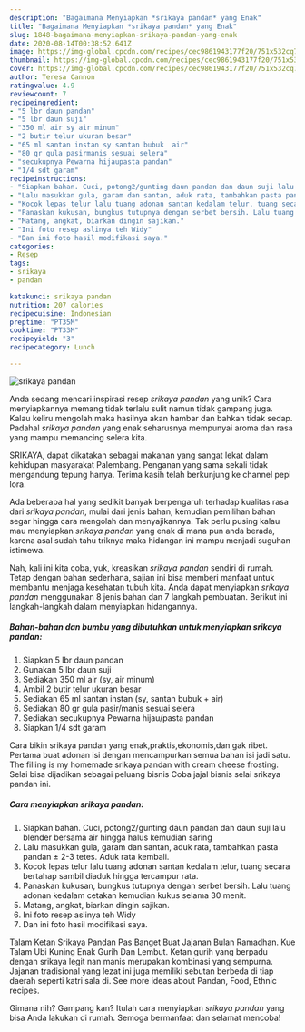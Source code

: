 ```yaml
---
description: "Bagaimana Menyiapkan *srikaya pandan* yang Enak"
title: "Bagaimana Menyiapkan *srikaya pandan* yang Enak"
slug: 1848-bagaimana-menyiapkan-srikaya-pandan-yang-enak
date: 2020-08-14T00:38:52.641Z
image: https://img-global.cpcdn.com/recipes/cec9861943177f20/751x532cq70/srikaya-pandan-foto-resep-utama.jpg
thumbnail: https://img-global.cpcdn.com/recipes/cec9861943177f20/751x532cq70/srikaya-pandan-foto-resep-utama.jpg
cover: https://img-global.cpcdn.com/recipes/cec9861943177f20/751x532cq70/srikaya-pandan-foto-resep-utama.jpg
author: Teresa Cannon
ratingvalue: 4.9
reviewcount: 7
recipeingredient:
- "5 lbr daun pandan"
- "5 lbr daun suji"
- "350 ml air sy air minum"
- "2 butir telur ukuran besar"
- "65 ml santan instan sy santan bubuk  air"
- "80 gr gula pasirmanis sesuai selera"
- "secukupnya Pewarna hijaupasta pandan"
- "1/4 sdt garam"
recipeinstructions:
- "Siapkan bahan. Cuci, potong2/gunting daun pandan dan daun suji lalu blender bersama air hingga halus kemudian saring"
- "Lalu masukkan gula, garam dan santan, aduk rata, tambahkan pasta pandan ± 2-3 tetes. Aduk rata kembali."
- "Kocok lepas telur lalu tuang adonan santan kedalam telur, tuang secara bertahap sambil diaduk hingga tercampur rata."
- "Panaskan kukusan, bungkus tutupnya dengan serbet bersih. Lalu tuang adonan kedalam cetakan kemudian kukus selama 30 menit."
- "Matang, angkat, biarkan dingin sajikan."
- "Ini foto resep aslinya teh Widy"
- "Dan ini foto hasil modifikasi saya."
categories:
- Resep
tags:
- srikaya
- pandan

katakunci: srikaya pandan 
nutrition: 207 calories
recipecuisine: Indonesian
preptime: "PT35M"
cooktime: "PT33M"
recipeyield: "3"
recipecategory: Lunch

---
```



![*srikaya pandan*](https://img-global.cpcdn.com/recipes/cec9861943177f20/751x532cq70/srikaya-pandan-foto-resep-utama.jpg)

Anda sedang mencari inspirasi resep *srikaya pandan* yang unik? Cara menyiapkannya memang tidak terlalu sulit namun tidak gampang juga. Kalau keliru mengolah maka hasilnya akan hambar dan bahkan tidak sedap. Padahal *srikaya pandan* yang enak seharusnya mempunyai aroma dan rasa yang mampu memancing selera kita.

SRIKAYA, dapat dikatakan sebagai makanan yang sangat lekat dalam kehidupan masyarakat Palembang. Penganan yang sama sekali tidak mengandung tepung hanya. Terima kasih telah berkunjung ke channel pepi lora.

Ada beberapa hal yang sedikit banyak berpengaruh terhadap kualitas rasa dari *srikaya pandan*, mulai dari jenis bahan, kemudian pemilihan bahan segar hingga cara mengolah dan menyajikannya. Tak perlu pusing kalau mau menyiapkan *srikaya pandan* yang enak di mana pun anda berada, karena asal sudah tahu triknya maka hidangan ini mampu menjadi suguhan istimewa.


Nah, kali ini kita coba, yuk, kreasikan *srikaya pandan* sendiri di rumah. Tetap dengan bahan sederhana, sajian ini bisa memberi manfaat untuk membantu menjaga kesehatan tubuh kita. Anda dapat menyiapkan *srikaya pandan* menggunakan 8 jenis bahan dan 7 langkah pembuatan. Berikut ini langkah-langkah dalam menyiapkan hidangannya.

<!--inarticleads1-->

##### Bahan-bahan dan bumbu yang dibutuhkan untuk menyiapkan *srikaya pandan*:

1. Siapkan 5 lbr daun pandan
1. Gunakan 5 lbr daun suji
1. Sediakan 350 ml air (sy, air minum)
1. Ambil 2 butir telur ukuran besar
1. Sediakan 65 ml santan instan (sy, santan bubuk + air)
1. Sediakan 80 gr gula pasir/manis sesuai selera
1. Sediakan secukupnya Pewarna hijau/pasta pandan
1. Siapkan 1/4 sdt garam


Cara bikin srikaya pandan yang enak,praktis,ekonomis,dan gak ribet. Pertama buat adonan isi dengan mencampurkan semua bahan isi jadi satu. The filling is my homemade srikaya pandan with cream cheese frosting. Selai bisa dijadikan sebagai peluang bisnis Coba jajal bisnis selai srikaya pandan ini. 

<!--inarticleads2-->

##### Cara menyiapkan *srikaya pandan*:

1. Siapkan bahan. Cuci, potong2/gunting daun pandan dan daun suji lalu blender bersama air hingga halus kemudian saring
1. Lalu masukkan gula, garam dan santan, aduk rata, tambahkan pasta pandan ± 2-3 tetes. Aduk rata kembali.
1. Kocok lepas telur lalu tuang adonan santan kedalam telur, tuang secara bertahap sambil diaduk hingga tercampur rata.
1. Panaskan kukusan, bungkus tutupnya dengan serbet bersih. Lalu tuang adonan kedalam cetakan kemudian kukus selama 30 menit.
1. Matang, angkat, biarkan dingin sajikan.
1. Ini foto resep aslinya teh Widy
1. Dan ini foto hasil modifikasi saya.


Talam Ketan Srikaya Pandan Pas Banget Buat Jajanan Bulan Ramadhan. Kue Talam Ubi Kuning Enak Gurih Dan Lembut. Ketan gurih yang berpadu dengan srikaya legit nan manis merupakan kombinasi yang sempurna. Jajanan tradisional yang lezat ini juga memiliki sebutan berbeda di tiap daerah seperti katri sala di. See more ideas about Pandan, Food, Ethnic recipes. 

Gimana nih? Gampang kan? Itulah cara menyiapkan *srikaya pandan* yang bisa Anda lakukan di rumah. Semoga bermanfaat dan selamat mencoba!

